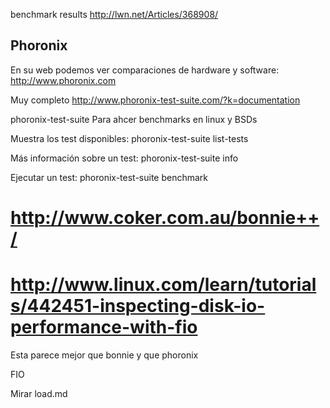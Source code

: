 benchmark results
http://lwn.net/Articles/368908/


## Phoronix ##
En su web podemos ver comparaciones de hardware y software: http://www.phoronix.com

Muy completo
http://www.phoronix-test-suite.com/?k=documentation

phoronix-test-suite
Para ahcer benchmarks en linux y BSDs

Muestra los test disponibles:
phoronix-test-suite list-tests

Más información sobre un test:
phoronix-test-suite info <test name>

Ejecutar un test:
phoronix-test-suite benchmark <test name>



# http://www.coker.com.au/bonnie++/


# http://www.linux.com/learn/tutorials/442451-inspecting-disk-io-performance-with-fio
Esta parece mejor que bonnie y que phoronix


FIO


Mirar load.md
